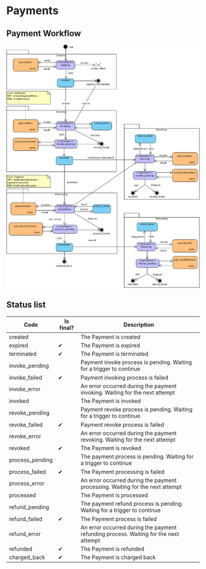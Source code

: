 # Payments

## Payment Workflow

[![Workflow](images/payment_state_diagram.png)](images/payment_state_diagram.png)

## Status list

| Code            | Is final? | Description                                                                          |
|-----------------|-----------|--------------------------------------------------------------------------------------|
| created         |           | The Payment is created                                                               |
| expired         | ✔         | The Payment is expired                                                               |
| terminated      | ✔         | The Payment is terminated                                                            |
| invoke_pending  |           | Payment invoke process is pending. Waiting for a trigger to continue                 |
| invoke_failed   | ✔         | Payment invoking process is failed                                                   |
| invoke_error    |           | An error occurred during the payment invoking. Waiting for the next attempt          |
| invoked         |           | The Payment is invoked                                                               |
| revoke_pending  |           | Payment revoke process is pending. Waiting for a trigger to continue                 |
| revoke_failed   | ✔         | Payment revoke process is failed                                                     |
| revoke_error    |           | An error occurred during the payment revoking. Waiting for the next attempt          |
| revoked         | ✔         | The Payment is revoked                                                               |
| process_pending |           | The payment process is pending. Waiting for a trigger to continue                    |
| process_failed  | ✔         | The Payment processing is failed                                                     |
| process_error   |           | An error occurred during the payment processing. Waiting for the next attempt        |
| processed       |           | The Payment is processed                                                             |
| refund_pending  |           | The payment refund process is pending. Waiting for a trigger to continue             |
| refund_failed   | ✔         | The Payment  process is failed                                                       |
| refund_error    |           | An error occurred during the payment refunding process. Waiting for the next attempt |
| refunded        | ✔         | The Payment is refunded                                                              |
| charged_back    | ✔         | The Payment is charged back                                                          |